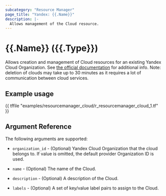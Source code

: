 ```yaml
---
subcategory: "Resource Manager"
page_title: "Yandex: {{.Name}}"
description: |-
  Allows management of the Cloud resource.
---
```


# {{.Name}} ({{.Type}})

Allows creation and management of Cloud resources for an existing Yandex Cloud Organization. See [the official documentation](https://cloud.yandex.com/docs/resource-manager/concepts/resources-hierarchy) for additional info. Note: deletion of clouds may take up to 30 minutes as it requires a lot of communication between cloud services.

## Example usage

{{ tffile "examples/resourcemanager_cloud/r_resourcemanager_cloud_1.tf" }}

## Argument Reference

The following arguments are supported:

* `organization_id` - (Optional) Yandex Cloud Organization that the cloud belongs to. If value is omitted, the default provider Organization ID is used.

* `name` - (Optional) The name of the Cloud.

* `description` - (Optional) A description of the Cloud.

* `labels` - (Optional) A set of key/value label pairs to assign to the Cloud.
